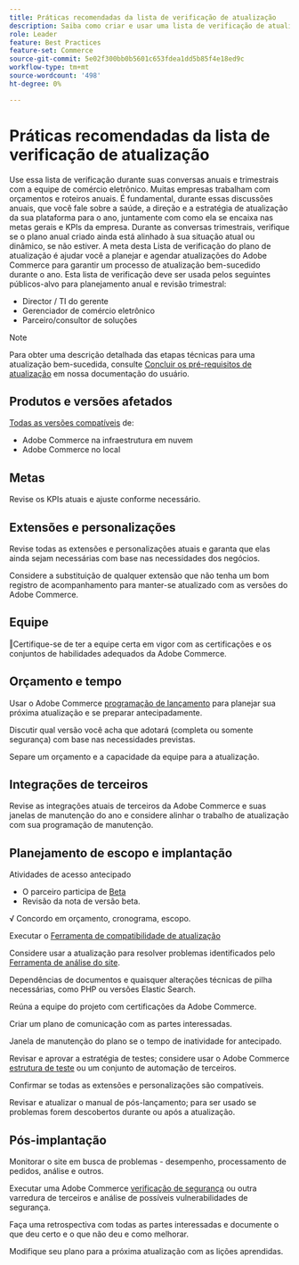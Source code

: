```yaml
---
title: Práticas recomendadas da lista de verificação de atualização
description: Saiba como criar e usar uma lista de verificação de atualização para planejar sua estratégia de atualização de Adobe Commerce e Magento Open Source.
role: Leader
feature: Best Practices
feature-set: Commerce
source-git-commit: 5e02f300bb0b5601c653fdea1dd5b85f4e18ed9c
workflow-type: tm+mt
source-wordcount: '498'
ht-degree: 0%

---
```



# Práticas recomendadas da lista de verificação de atualização

Use essa lista de verificação durante suas conversas anuais e trimestrais com a equipe de comércio eletrônico. Muitas empresas trabalham com orçamentos e roteiros anuais. É fundamental, durante essas discussões anuais, que você fale sobre a saúde, a direção e a estratégia de atualização da sua plataforma para o ano, juntamente com como ela se encaixa nas metas gerais e KPIs da empresa. Durante as conversas trimestrais, verifique se o plano anual criado ainda está alinhado à sua situação atual ou dinâmico, se não estiver. A meta desta Lista de verificação do plano de atualização é ajudar você a planejar e agendar atualizações do Adobe Commerce para garantir um processo de atualização bem-sucedido durante o ano. Esta lista de verificação deve ser usada pelos seguintes públicos-alvo para planejamento anual e revisão trimestral:

- Director / TI do gerente
- Gerenciador de comércio eletrônico
- Parceiro/consultor de soluções

>[!NOTE]
>
>Para obter uma descrição detalhada das etapas técnicas para uma atualização bem-sucedida, consulte [Concluir os pré-requisitos de atualização](../../../upgrade/prepare/prerequisites.md) em nossa documentação do usuário.

## Produtos e versões afetados

[Todas as versões compatíveis](../../../release/versions.md) de:

- Adobe Commerce na infraestrutura em nuvem
- Adobe Commerce no local

## Metas

Revise os KPIs atuais e ajuste conforme necessário.

## Extensões e personalizações

Revise todas as extensões e personalizações atuais e garanta que elas ainda sejam necessárias com base nas necessidades dos negócios.

Considere a substituição de qualquer extensão que não tenha um bom registro de acompanhamento para manter-se atualizado com as versões do Adobe Commerce.

## Equipe

‖Certifique-se de ter a equipe certa em vigor com as certificações e os conjuntos de habilidades adequados da Adobe Commerce.

## Orçamento e tempo

Usar o Adobe Commerce [programação de lançamento](../../../release/schedule.md) para planejar sua próxima atualização e se preparar antecipadamente.

Discutir qual versão você acha que adotará (completa ou somente segurança) com base nas necessidades previstas.

Separe um orçamento e a capacidade da equipe para a atualização.

## Integrações de terceiros

Revise as integrações atuais de terceiros da Adobe Commerce e suas janelas de manutenção do ano e considere alinhar o trabalho de atualização com sua programação de manutenção.

## Planejamento de escopo e implantação

Atividades de acesso antecipado

- O parceiro participa de [Beta](../../../release/beta.md)
- Revisão da nota de versão beta.

√ Concordo em orçamento, cronograma, escopo.

Executar o [Ferramenta de compatibilidade de atualização](../../../upgrade/upgrade-compatibility-tool/overview.md)

Considere usar a atualização para resolver problemas identificados pelo [Ferramenta de análise do site](../../../tools/site-wide-analysis-tool/intro.md).

Dependências de documentos e quaisquer alterações técnicas de pilha necessárias, como PHP ou versões Elastic Search.

Reúna a equipe do projeto com certificações da Adobe Commerce.

Criar um plano de comunicação com as partes interessadas.

Janela de manutenção do plano se o tempo de inatividade for antecipado.

Revisar e aprovar a estratégia de testes; considere usar o Adobe Commerce [estrutura de teste](https://developer.adobe.com/commerce/testing/) ou um conjunto de automação de terceiros.

Confirmar se todas as extensões e personalizações são compatíveis.

Revisar e atualizar o manual de pós-lançamento; para ser usado se problemas forem descobertos durante ou após a atualização.

## Pós-implantação

Monitorar o site em busca de problemas - desempenho, processamento de pedidos, análise e outros.

Executar uma Adobe Commerce [verificação de segurança](https://account.magento.com/scanner/dashboard/) ou outra varredura de terceiros e análise de possíveis vulnerabilidades de segurança.

Faça uma retrospectiva com todas as partes interessadas e documente o que deu certo e o que não deu e como melhorar.

Modifique seu plano para a próxima atualização com as lições aprendidas.

